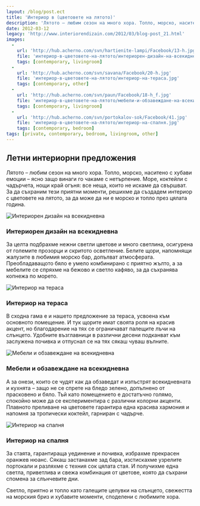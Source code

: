 ```yaml
---
layout: /blog/post.ect
title: 'Интериор в (цветовете на лятото)'
description: 'Лятото – любим сезон на много хора. Топло, морско, наситено с хубави емоции – ясно защо винаги го чакаме с нетърпение. За да съхраним тези приятни моменти, решихме да създадем интериор с цветовете на лятото, за да може да ни е морско и топло през цялата година.'
date: 2012-03-12
legacy: 'http://www.interiorendizain.com/2012/03/blog-post_21.html'
images:
  -
    url: 'http://hub.acherno.com/svn/hartienite-lampi/Facebook/13-h.jpg'
    file: 'интериор-в-цветовете-на-лятото/интериорен-дизайн-на-всекидневна.jpg'
    tags: [contemporary, livingroom]
  -
    url: 'http://hub.acherno.com/svn/savana/Facebook/20-h.jpg'
    file: 'интериор-в-цветовете-на-лятото/интериор-на-тераса.jpg'
    tags: [contemporary, other]
  -
    url: 'http://hub.acherno.com/svn/paun/Facebook/18-h_f.jpg'
    file: 'интериор-в-цветовете-на-лятото/мебели-и-обзавеждане-на-всекидневна.jpg'
    tags: [contemporary, livingroom]
  -
    url: 'http://hub.acherno.com/svn/portokalov-sok/Facebook/41.jpg'
    file: 'интериор-в-цветовете-на-лятото/интериор-на-спалня.jpg'
    tags: [contemporary, bedroom]
tags: [private, contemporary, bedroom, livingroom, other]
---
```

## Летни **интериорни предложения**
Лятото – любим сезон на много хора. Топло, морско, наситено с хубави емоции – ясно защо винаги го чакаме с нетърпение. Море, коктейли с чадърчета, нощи край огъня: все неща, които не искаме да свършват. За да съхраним тези приятни моменти, решихме да създадем интериор с цветовете на лятото, за да може да ни е морско и топло през цялата година.

![Интериорен дизайн на всекидневна](интериор-в-цветовете-на-лятото/интериорен-дизайн-на-всекидневна.jpg)
### Интериорен дизайн на **всекидневна**

За целта подбрахме нежни светли цветове и много светлина, осигурена от големите прозорци и скритото осветление. Белите щори, напомнящи жалузите в любимия морско бар, допълват атмосферата. Преобладаващото бяло е умело комбинирано с приятно жълто, а за мебелите се спряхме на бежово и светло кафяво, за да съхранява копнежа по морето.

![Интериор на тераса](интериор-в-цветовете-на-лятото/интериор-на-тераса.jpg)
### Интериор на **тераса**

В сходна гама е и нашето предложение за тераса, усвоена към основното помещение. И тук щорите имат своята роля на красив акцент, но благодарение на тях се ограничават палещите лъчи на слънцето. Удобните възглавници в различни десени подканват към заслужена почивка и отпуснал се на тях сякаш чуваш вълните.

![Мебели и обзавеждане на всекидневна](интериор-в-цветовете-на-лятото/мебели-и-обзавеждане-на-всекидневна.jpg)
### Мебели и обзавеждане на **всекидневна**

А за онези, които се чудят как да обзаведат и изпъстрят всекидневната и кухнята – защо не се спрете на бледо зелено, допълнено от прасковено и бяло. Тъй като помещението е достатъчно голямо, спокойно може да се експериментира с различни колорни акценти. Плавното преливане на цветовете гарантира една красива хармония и напомня за тропически коктейл, гарниран с чадърче.

![Интериор на спалня](интериор-в-цветовете-на-лятото/интериор-на-спалня.jpg)
### Интериор на **спалня**

За стаята, гарантираща уединение и почивка, избрахме прекрасен оранжев нюанс. Сякаш застанахме зад бара, изстискахме узрелите портокали и разляхме с техния сок цялата стая. И получихме една светла, приветлива и свежа комбинация от цветове, която да съхрани спомена за слънчевите дни.

Светло, приятно и топло като галещите целувки на слънцето, свежестта на морския бриз и хубавите моменти, споделени с любимите хора.